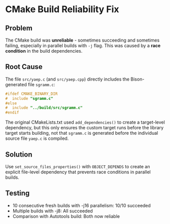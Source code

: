 # CMake Build Reliability Fix

## Problem
The CMake build was **unreliable** - sometimes succeeding and sometimes failing, especially in parallel builds with `-j` flag. This was caused by a **race condition** in the build dependencies.

## Root Cause
The file `src/yaep.c` (and `src/yaep.cpp`) directly includes the Bison-generated file `sgramm.c`:

```c
#ifdef CMAKE_BINARY_DIR
#  include "sgramm.c"
#else
#  include "../build/src/sgramm.c"
#endif
```

The original CMakeLists.txt used `add_dependencies()` to create a target-level dependency, but this only ensures the custom target runs before the library target starts building, not that `sgramm.c` is generated before the individual source file `yaep.c` is compiled.

## Solution
Use `set_source_files_properties()` with `OBJECT_DEPENDS` to create an explicit file-level dependency that prevents race conditions in parallel builds.

## Testing
- 10 consecutive fresh builds with -j16 parallelism: 10/10 succeeded
- Multiple builds with -j8: All succeeded
- Comparison with Autotools build: Both now reliable

